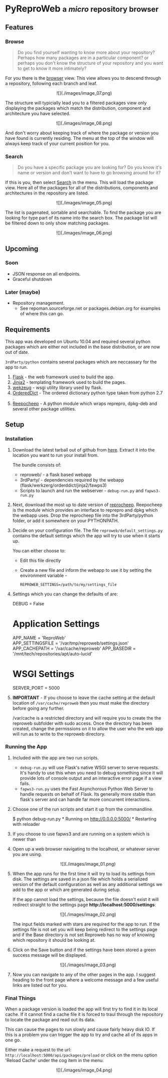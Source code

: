# PyReproWeb <small>a _micro_ repository browser</small>

## Features

### Browse

> Do you find yourself wanting to know more about your repository? Perhaps how many packages are in a particular component? or perhaps you don't know the structure of your repository and you want to get to know it more intimately?

For you there is the [browser](/api/repository/) view. This view allows you to descend through a repository,  following each branch and leaf. 

<center>![](./images/image_07.png)</center>

The structure will typicially lead you to a filtered packages view only displaying the packages which match the distribution, component and architecture you have selected.

<center>![](./images/image_08.png)</center>

And don't worry about keeping track of where the package or version you have found is currently residing. The menu at the top of the window will always keep track of your current position for you.

### Search

> Do you have a specific package you are looking for? Do you know it's name or version and don't want to have to go browsing around for it?

If this is you, then select [Search](/api/packages/) in the menu. This will load the package view. Here all of the packages for all of the distributions, components and architectures in the repository are listed. 

<center>![](./images/image_05.png)</center>

The list is pagenated, sortable and searchable. To find the package you are looking for type part of its name into the search box. The package list will be filtered down to only show matching packages.

<center>![](./images/image_06.png)</center>

## Upcoming

### Soon

* JSON response on all endpoints.
* Graceful shutdown

### Later (maybe)

* Repository management.
    * See repoman.sourceforge.net or packages.debian.org for examples of where this can go.

## Requirements

This app was developed on Ubuntu 10.04 and required several python packages which are either not included in the base distribution, or are now out of date.

`3rdParty/python` contains several packages which are neccassary for the app to run.

1. [Flask](http://flask.pocoo.org/docs/) - the web framework used to build the app.
1. [Jinja2](http://jinja.pocoo.org/docs/) - templating framework used to build the 
                                            pages.
1. [wekzeug](http://werkzeug.pocoo.org/) - wsgi utility library used by flask.
1. [OrderedDict](http://docs.python.org/2/library/collections.html#collections.OrderedDict) -
   The ordered dictionary python type taken from python 2.7 .
1. [Reepocheep](http://github.com/andrewbunday/repocheep) - A python module which
   wraps reprepro, dpkg-deb and several other package utilities.

## Setup

### Installation

1.    Download the latest tarball out of github from 
      [here](https://github.com/andrewbunday/reproweb/tarball/master). Extract it into the 
      location you want to run your install from. 
      
      The bundle consists of:
      * reproweb/ - a flask based webapp
      * 3rdParty/ - dependencies required by the webapp (flask/werkzerg/orderddict/jinja2/fawps3)
      * Scripts to launch and run the webserver - `debug-run.py` and `fapws3-run.py`

1.    Next, download the most up to date version of 
      [reprocheep](http://github.com/andrewbunday/repocheep). 
      Reepocheep is the module which provides an interface to reprepro and dpkg which the 
      webapp uses. Drop the reprocheep file into the 3rdParty/python folder, or add it 
      somewhere on your PYTHONPATH.

1.    Decide on your configuration file. The file `reproweb/default_settings.py` contains
      the default settings which the app will try to use when it starts up. 

      You can either choose to:
      * Edit this file directly
      * Create a new file and inform the webapp to use it by setting the environment variable - 

            REPROWEB_SETTINGS=/path/to/my/settings_file

1.    Settings which you can change the defaults of are:

        DEBUG = False

        # Application Settings
        APP_NAME =  'ReproWeb'  
        APP_SETTINGSFILE = '/var/tmp/reproweb/settings.json'
        APP_CACHEPATH = '/var/cache/reproweb'
        APP_BASEDIR = '/mnt/tech/repositories/apt/auto-lucid'

        # WSGI Settings
        SERVER_PORT = 5000

1.    __IMPORTANT__ - If you choose to leave the cache setting at the default location of 
      `/var/cache/reproweb` then you must make the directory before going any further. 

      /var/cache is a restricted directory and will require you to create the the reproweb
      subfolder with sudo access. Once the directory has been created, change the 
      permissions on it to allow the user who the web app will run as to write to the 
      reproweb directory.

### Running the App

1.    Included with the app are two run scripts. 
      * `debug-run.py` will use Flask's native WSGI server to 
      serve requests. It's handy to use this when you need to debug something since it 
      will provide lots of console output and an interactive error page if a view fails.
      * `fapws3-run.py` uses the Fast Asynchorous Python Web Server to handle requests on
      behalf of Flask. Its generally more stable than flask's server and can handle far 
      more concurrent interactions.

1.    Choose one of the run scripts and start it up from the commandline.

        $ python debug-run.py
           * Running on http://0.0.0.0:5000/
           * Restarting with reloader

1.    If you choose to use fapws3 and are running on a system which is newer than 

1.    Open up a web browser navigating to the localhost, or whatever server you are using.

       <center>![](./images/image_01.png)</center>

1.    When the app runs for the first time it will try to load its settings from disk. 
      The settings are saved in a json file which holds a serialized version of the 
      default configuration as well as any additional settings we add to the app or 
      which are generated during setup.

      If the app cannot load the settings, because the file doesn't exist it will redirect 
      straight to the settings page __http://localhost:5000/settings__:

      <center>![](./images/image_02.png)</center>

      The input fields marked with stars are required for the app to run. If the settings 
      file is not set you will keep being redirect to the settings page and if the Base 
      directory is not set Reproweb has no way of knowing which repository it should be 
      looking at.

1.    Click on the Save button and if the settings have been stored a green success 
      message will be displayed.

      <center>![](./images/image_03.png)</center>

1.    Now you can navigate to any of the other pages in the app. I suggest heading to the 
      front page where a welcome message and a few useful links are listed out for you.

### Final Things

When a package version is loaded the app will first try to find it in its local cache. If 
it cannot find a cache file it is forced to traul through the repository to locate the 
package and read out its data. 

This can cause the pages to run slowly and cause fairly heavy disk IO. If this is a problem 
you can trigger the app to try and cache all of its apps in one go.

Either make a request to the url: `http://localhost:5000/api/packages/preload` or click on 
the menu option 'Reload Cache' under the cog item in the menu.

<center>![](./images/image_04.png)</center>


